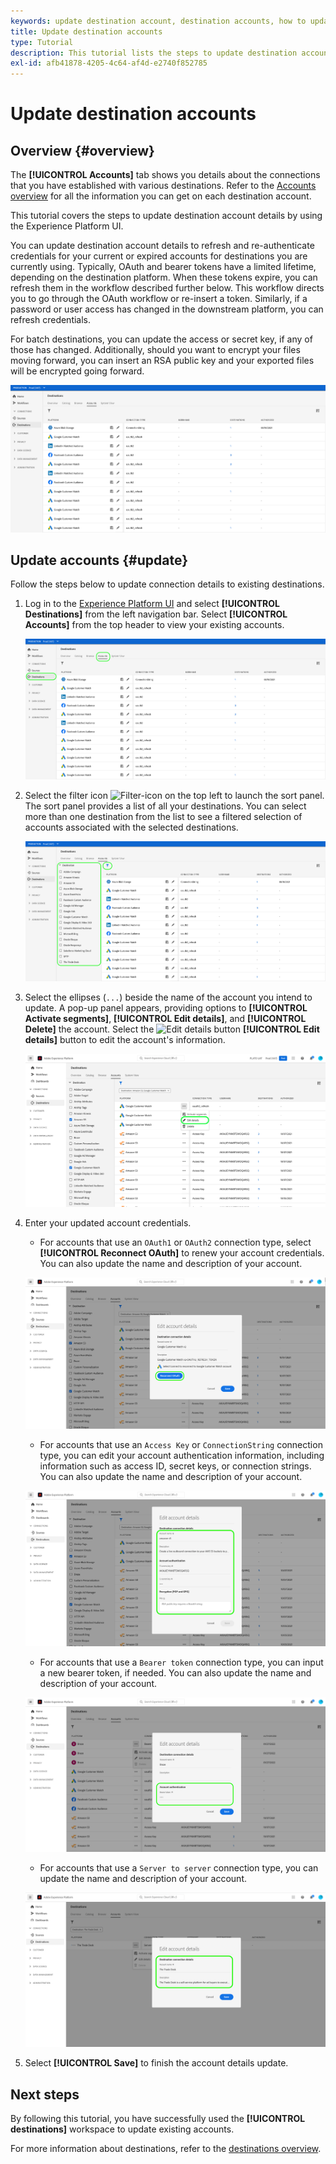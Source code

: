```yaml
---
keywords: update destination account, destination accounts, how to update accounts, update destination
title: Update destination accounts
type: Tutorial
description: This tutorial lists the steps to update destination accounts in the Adobe Experience Platform UI
exl-id: afb41878-4205-4c64-af4d-e2740f852785
---
```

# Update destination accounts

## Overview {#overview}

The **[!UICONTROL Accounts]** tab shows you details about the connections that you have established with various destinations. Refer to the [Accounts overview](../ui/destinations-workspace.md#accounts) for all the information you can get on each destination account.

This tutorial covers the steps to update destination account details by using the Experience Platform UI.

You can update destination account details to refresh and re-authenticate credentials for your current or expired accounts for destinations you are currently using. Typically, OAuth and bearer tokens have a limited lifetime, depending on the destination platform. When these tokens expire, you can refresh them in the workflow described further below. This workflow directs you to go through the OAuth workflow or re-insert a token. Similarly, if a password or user access has changed in the downstream platform, you can refresh credentials.

For batch destinations, you can update the access or secret key, if any of those has changed. Additionally, should you want to encrypt your files moving forward, you can insert an RSA public key and your exported files will be encrypted going forward.

![Accounts tab](../assets/ui/update-accounts/destination-accounts.png)

## Update accounts {#update}

Follow the steps below to update connection details to existing destinations.

1. Log in to the [Experience Platform UI](https://platform.adobe.com/) and select **[!UICONTROL Destinations]** from the left navigation bar. Select **[!UICONTROL Accounts]** from the top header to view your existing accounts.

    ![Accounts tab](../assets/ui/update-accounts/accounts-tab.png)

2. Select the filter icon ![Filter-icon](../assets/ui/update-accounts/filter.png) on the top left to launch the sort panel. The sort panel provides a list of all your destinations. You can select more than one destination from the list to see a filtered selection of accounts associated with the selected destinations.

    ![Filter destination accounts](../assets/ui/update-accounts/filter-accounts.png)

3. Select the ellipses (`...`) beside the name of the account you intend to update. A pop-up panel appears, providing options to **[!UICONTROL Activate segments]**, **[!UICONTROL Edit details]**, and **[!UICONTROL Delete]** the account. Select the ![Edit details button](../assets/ui/workspace/pencil-icon.png) **[!UICONTROL Edit details]** button to edit the account's information.

    ![Edit account](../assets/ui/update-accounts/accounts-edit.png)

4. Enter your updated account credentials.
   
   * For accounts that use an `OAuth1` or `OAuth2` connection type, select **[!UICONTROL Reconnect OAuth]** to renew your account credentials. You can also update the name and description of your account.
    
    ![Edit details OAuth](../assets/ui/update-accounts/edit-details-oauth.png)

   * For accounts that use an `Access Key` or `ConnectionString` connection type, you can edit your account authentication information, including information such as access ID, secret keys, or connection strings. You can also update the name and description of your account.

    ![Edit details Access Key](../assets/ui/update-accounts/edit-details-key.png)

    * For accounts that use a `Bearer token` connection type, you can input a new bearer token, if needed. You can also update the name and description of your account.

    ![Edit details Bearer token](../assets/ui/update-accounts/edit-details-bearer.png)

    * For accounts that use a `Server to server` connection type, you can update the name and description of your account.

    ![Edit details Server-to-server](../assets/ui/update-accounts/edit-details-s2s.png)

5. Select **[!UICONTROL Save]** to finish the account details update.

## Next steps

By following this tutorial, you have successfully used the **[!UICONTROL destinations]** workspace to update existing accounts.

For more information about destinations, refer to the [destinations overview](../catalog/overview.md).